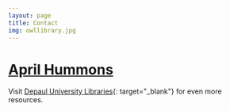 ```yaml
---
layout: page
title: Contact
img: owllibrary.jpg
---
```

# [April Hummons](mailto:ahummons@depaul.edu)

  

Visit [Depaul University Libraries](http://blog.webjeda.com/jekyll-contact-form/){: target="_blank"} for even more resources.
